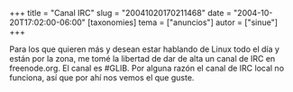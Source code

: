 +++
title = "Canal IRC"
slug = "20041020170211468"
date = "2004-10-20T17:02:00-06:00"
[taxonomies]
tema = ["anuncios"]
autor = ["sinue"]
+++

Para los que quieren más y desean estar hablando de Linux todo el día y
están por la zona, me tomé la libertad de dar de alta un canal de IRC en
freenode.org. El canal es #GLIB. Por alguna razón el canal de IRC local
no funciona, así que por ahí nos vemos el que guste.
